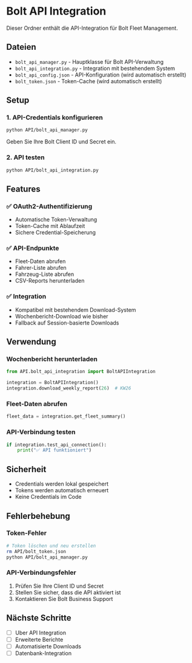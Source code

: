 # Bolt API Integration

Dieser Ordner enthält die API-Integration für Bolt Fleet Management.

## Dateien

- `bolt_api_manager.py` - Hauptklasse für Bolt API-Verwaltung
- `bolt_api_integration.py` - Integration mit bestehendem System
- `bolt_api_config.json` - API-Konfiguration (wird automatisch erstellt)
- `bolt_token.json` - Token-Cache (wird automatisch erstellt)

## Setup

### 1. API-Credentials konfigurieren

```bash
python API/bolt_api_manager.py
```

Geben Sie Ihre Bolt Client ID und Secret ein.

### 2. API testen

```bash
python API/bolt_api_integration.py
```

## Features

### ✅ OAuth2-Authentifizierung
- Automatische Token-Verwaltung
- Token-Cache mit Ablaufzeit
- Sichere Credential-Speicherung

### ✅ API-Endpunkte
- Fleet-Daten abrufen
- Fahrer-Liste abrufen
- Fahrzeug-Liste abrufen
- CSV-Reports herunterladen

### ✅ Integration
- Kompatibel mit bestehendem Download-System
- Wochenbericht-Download wie bisher
- Fallback auf Session-basierte Downloads

## Verwendung

### Wochenbericht herunterladen
```python
from API.bolt_api_integration import BoltAPIIntegration

integration = BoltAPIIntegration()
integration.download_weekly_report(26)  # KW26
```

### Fleet-Daten abrufen
```python
fleet_data = integration.get_fleet_summary()
```

### API-Verbindung testen
```python
if integration.test_api_connection():
    print("✅ API funktioniert")
```

## Sicherheit

- Credentials werden lokal gespeichert
- Tokens werden automatisch erneuert
- Keine Credentials im Code

## Fehlerbehebung

### Token-Fehler
```bash
# Token löschen und neu erstellen
rm API/bolt_token.json
python API/bolt_api_manager.py
```

### API-Verbindungsfehler
1. Prüfen Sie Ihre Client ID und Secret
2. Stellen Sie sicher, dass die API aktiviert ist
3. Kontaktieren Sie Bolt Business Support

## Nächste Schritte

- [ ] Uber API Integration
- [ ] Erweiterte Berichte
- [ ] Automatisierte Downloads
- [ ] Datenbank-Integration 